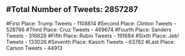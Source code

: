 #Total Number of Tweets: 2857287 
---
#First Place: Trump Tweets - 1108814
#Second Place: Clinton Tweets - 528766
#Third Place: Cruz Tweets - 469674
#Fourth Place: Sanders Tweets - 316628
#Fifth Place: Rubio Tweets - 191684
#Sixth Place: Jeb! Tweets - 133026
#Seventh Place: Kasich Tweets - 63782
#Last Place: Carson Tweets - 44913
